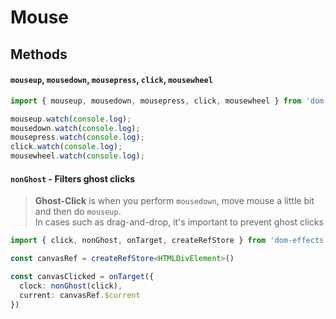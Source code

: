 # Mouse

## Methods

#### `mouseup`, `mousedown`, `mousepress`, `click`, `mousewheel`

```ts
import { mouseup, mousedown, mousepress, click, mousewheel } from 'dom-effects';

mouseup.watch(console.log);
mousedown.watch(console.log);
mousepress.watch(console.log);
click.watch(console.log);
mousewheel.watch(console.log);
```

#### `nonGhost` - Filters ghost clicks

> **Ghost-Click** is when you perform `mousedown`, move mouse a little bit and then do `mouseup`.  
> In cases such as drag-and-drop, it's important to prevent ghost clicks

```ts
import { click, nonGhost, onTarget, createRefStore } from 'dom-effects'

const canvasRef = createRefStore<HTMLDivElement>()

const canvasClicked = onTarget({
  clock: nonGhost(click),
  current: canvasRef.$current
})
```
